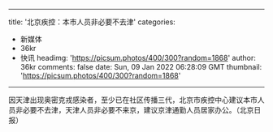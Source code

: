 
---
title: '北京疾控：本市人员非必要不去津'
categories: 
 - 新媒体
 - 36kr
 - 快讯
headimg: 'https://picsum.photos/400/300?random=1868'
author: 36kr
comments: false
date: Sun, 09 Jan 2022 06:28:09 GMT
thumbnail: 'https://picsum.photos/400/300?random=1868'
---

<div>   
因天津出现奥密克戎感染者，至少已在社区传播三代，北京市疾控中心建议本市人员非必要不去津，天津人员非必要不来京，建议京津通勤人员居家办公。（北京日报）  
</div>
            
